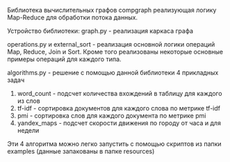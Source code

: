 Библиотека вычислительных графов compgraph реализующая логику Map-Reduce для обработки потока данных.

Устройство библиотеки:
graph.py - реализация каркаса графа

operations.py и external_sort - реализация основной логики операций Map, Reduce, Join и Sort. Кроме того реализованы некоторые основные примеры операций для каждого типа.

algorithms.py - решение с помощью данной библиотеки 4 прикладных задач

1) word_count - подсчет количества вхождений в таблицу для каждого из слов
2) tf-idf - сортировка документов для каждого слова по метрике tf-idf
3) pmi - сортировка слов для каждого документа по метрике pmi
4) yandex_maps - подсчет скорости движения по городу от часа и для недели

Эти 4 алгоритма можно легко запустить с помощью скриптов из папки examples (данные запакованы в папке resources)